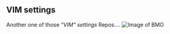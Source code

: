 VIM settings
----------------
Another one of those _"VIM" settings_ Repos....
![Image of BMO](https://media.giphy.com/media/10bxTLrpJNS0PC/giphy.gif)

